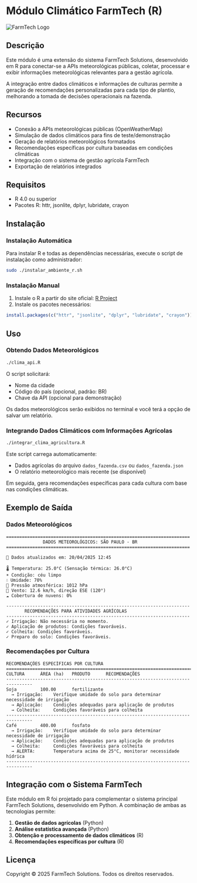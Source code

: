 # Módulo Climático FarmTech (R)

![FarmTech Logo](https://via.placeholder.com/150x60/336699/FFFFFF?text=FarmTech)

## Descrição

Este módulo é uma extensão do sistema FarmTech Solutions, desenvolvido em R para conectar-se a APIs meteorológicas públicas, coletar, processar e exibir informações meteorológicas relevantes para a gestão agrícola.

A integração entre dados climáticos e informações de culturas permite a geração de recomendações personalizadas para cada tipo de plantio, melhorando a tomada de decisões operacionais na fazenda.

## Recursos

- Conexão a APIs meteorológicas públicas (OpenWeatherMap)
- Simulação de dados climáticos para fins de teste/demonstração
- Geração de relatórios meteorológicos formatados
- Recomendações específicas por cultura baseadas em condições climáticas
- Integração com o sistema de gestão agrícola FarmTech
- Exportação de relatórios integrados

## Requisitos

- R 4.0 ou superior
- Pacotes R: httr, jsonlite, dplyr, lubridate, crayon

## Instalação

### Instalação Automática

Para instalar R e todas as dependências necessárias, execute o script de instalação como administrador:

```bash
sudo ./instalar_ambiente_r.sh
```

### Instalação Manual

1. Instale o R a partir do site oficial: [R Project](https://www.r-project.org/)
2. Instale os pacotes necessários:

```r
install.packages(c("httr", "jsonlite", "dplyr", "lubridate", "crayon"))
```

## Uso

### Obtendo Dados Meteorológicos

```bash
./clima_api.R
```

O script solicitará:
- Nome da cidade
- Código do país (opcional, padrão: BR)
- Chave da API (opcional para demonstração)

Os dados meteorológicos serão exibidos no terminal e você terá a opção de salvar um relatório.

### Integrando Dados Climáticos com Informações Agrícolas

```bash
./integrar_clima_agricultura.R
```

Este script carrega automaticamente:
- Dados agrícolas do arquivo `dados_fazenda.csv` ou `dados_fazenda.json`
- O relatório meteorológico mais recente (se disponível)

Em seguida, gera recomendações específicas para cada cultura com base nas condições climáticas.

## Exemplo de Saída

### Dados Meteorológicos

```
======================================================================
              DADOS METEOROLÓGICOS: SÃO PAULO - BR
======================================================================

📅 Dados atualizados em: 20/04/2025 12:45

🌡️ Temperatura: 25.0°C (Sensação térmica: 26.0°C)
☀️ Condição: céu limpo
💧 Umidade: 70%
🔄 Pressão atmosférica: 1012 hPa
💨 Vento: 12.6 km/h, direção ESE (120°)
☁️ Cobertura de nuvens: 0%

----------------------------------------------------------------------
       RECOMENDAÇÕES PARA ATIVIDADES AGRÍCOLAS
----------------------------------------------------------------------
✓ Irrigação: Não necessária no momento.
✓ Aplicação de produtos: Condições favoráveis.
✓ Colheita: Condições favoráveis.
✓ Preparo do solo: Condições favoráveis.
```

### Recomendações por Cultura

```
RECOMENDAÇÕES ESPECÍFICAS POR CULTURA
================================================================================
CULTURA      ÁREA (ha)   PRODUTO      RECOMENDAÇÕES
--------------------------------------------------------------------------------
Soja         100.00      fertilizante
  → Irrigação:    Verifique umidade do solo para determinar necessidade de irrigação
  → Aplicação:    Condições adequadas para aplicação de produtos
  → Colheita:     Condições favoráveis para colheita
--------------------------------------------------------------------------------
Café         400.00      fosfato
  → Irrigação:    Verifique umidade do solo para determinar necessidade de irrigação
  → Aplicação:    Condições adequadas para aplicação de produtos
  → Colheita:     Condições favoráveis para colheita
  → ALERTA:       Temperatura acima de 25°C, monitorar necessidade hídrica
--------------------------------------------------------------------------------
```

## Integração com o Sistema FarmTech

Este módulo em R foi projetado para complementar o sistema principal FarmTech Solutions, desenvolvido em Python. A combinação de ambas as tecnologias permite:

1. **Gestão de dados agrícolas** (Python)
2. **Análise estatística avançada** (Python)
3. **Obtenção e processamento de dados climáticos** (R)
4. **Recomendações específicas por cultura** (R)

## Licença

Copyright © 2025 FarmTech Solutions. Todos os direitos reservados.
